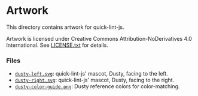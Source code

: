 # Artwork

This directory contains artwork for quick-lint-js.

Artwork is licensed under Creative Commons Attribution-NoDerivatives 4.0
International. See [LICENSE.txt](LICENSE.txt) for details.

### Files

* [`dusty-left.svg`](dusty-left.svg): quick-lint-js' mascot, Dusty, facing to
  the left.
* [`dusty-right.svg`](dusty-right.svg): quick-lint-js' mascot, Dusty, facing to
  the right.
* [`dusty-color-guide.png`](dusty-color-guide.png): Dusty reference colors for
  color-matching.

